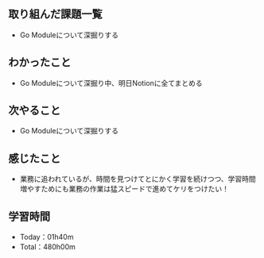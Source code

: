 ## 取り組んだ課題一覧
- Go Moduleについて深掘りする
 
## わかったこと
- Go Moduleについて深掘り中、明日Notionに全てまとめる

## 次やること
- Go Moduleについて深掘りする

## 感じたこと
- 業務に追われているが、時間を見つけてとにかく学習を続けつつ、学習時間増やすためにも業務の作業は猛スピードで進めてケリをつけたい！

## 学習時間
- Today：01h40m
- Total：480h00m
